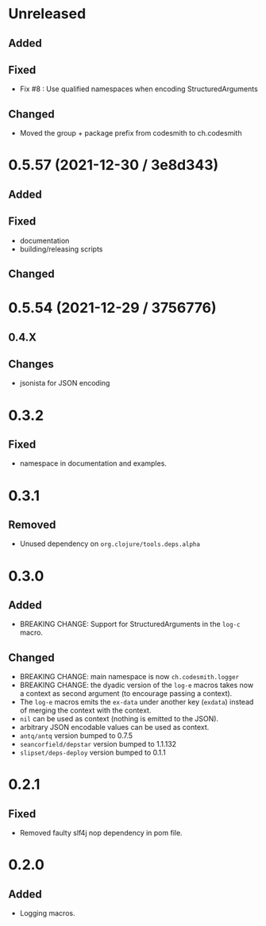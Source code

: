 # Unreleased

## Added

## Fixed

- Fix #8 : Use qualified namespaces when encoding StructuredArguments

## Changed

- Moved the group + package prefix from codesmith to ch.codesmith

# 0.5.57 (2021-12-30 / 3e8d343)

## Added

## Fixed

- documentation
- building/releasing scripts

## Changed

# 0.5.54 (2021-12-29 / 3756776)

## 0.4.X

## Changes

- jsonista for JSON encoding

# 0.3.2

## Fixed
- namespace in documentation and examples.

# 0.3.1

## Removed
- Unused dependency on `org.clojure/tools.deps.alpha`

# 0.3.0

## Added
- BREAKING CHANGE: Support for StructuredArguments in the `log-c` macro.

## Changed
- BREAKING CHANGE: main namespace is now `ch.codesmith.logger`
- BREAKING CHANGE: the dyadic version of the `log-e` macros takes now a context as second argument (to encourage
  passing a context).
- The `log-e` macros emits the `ex-data` under another key (`exdata`) instead of merging the context with the context.
- `nil` can be used as context (nothing is emitted to the JSON).
- arbitrary JSON encodable values can be used as context.
- `antq/antq` version bumped to 0.7.5
- `seancorfield/depstar` version bumped to 1.1.132
- `slipset/deps-deploy` version bumped to 0.1.1

# 0.2.1

## Fixed
- Removed faulty slf4j nop dependency in pom file.

# 0.2.0

## Added
- Logging macros.